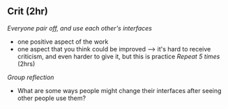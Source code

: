 <!--
Prep: Make sure crit document is set up
-->


## Crit (2hr)

_Everyone pair off, and use each other's interfaces_
- one positive aspect of the work
- one aspect that you think could be improved
--> it's hard to receive criticism, and even harder to give it, but this is practice
_Repeat 5 times_ (2hrs)

_Group reflection_

- What are some ways people might change their interfaces after seeing other people use them?
